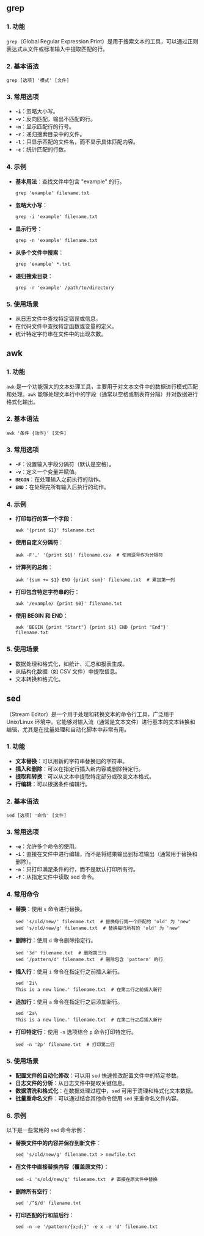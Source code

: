 ## grep

### 1. 功能

`grep`（Global Regular Expression Print）是用于搜索文本的工具，可以通过正则表达式从文件或标准输入中提取匹配的行。

### 2. 基本语法

```
grep [选项] '模式' [文件]
```

### 3. 常用选项

- **`-i`**：忽略大小写。
- **`-v`**：反向匹配，输出不匹配的行。
- **`-n`**：显示匹配行的行号。
- **`-r`**：递归搜索目录中的文件。
- **`-l`**：只显示匹配的文件名，而不显示具体匹配内容。
- **`-c`**：统计匹配的行数。

### 4. 示例

- **基本用法**：查找文件中包含 "example" 的行。

  ```
  grep 'example' filename.txt
  ```

- **忽略大小写**：

  ```
  grep -i 'example' filename.txt
  ```

- **显示行号**：

  ```
  grep -n 'example' filename.txt
  ```

- **从多个文件中搜索**：

  ```
  grep 'example' *.txt
  ```

- **递归搜索目录**：

  ```
  grep -r 'example' /path/to/directory
  ```

### 5. 使用场景

- 从日志文件中查找特定错误或信息。
- 在代码文件中查找特定函数或变量的定义。
- 统计特定字符串在文件中的出现次数。

## awk

### 1. 功能

`awk` 是一个功能强大的文本处理工具，主要用于对文本文件中的数据进行模式匹配和处理。`awk` 能够处理文本行中的字段（通常以空格或制表符分隔）并对数据进行格式化输出。

### 2. 基本语法

```
awk '条件 {动作}' [文件]
```

### 3. 常用选项

- **`-F`**：设置输入字段分隔符（默认是空格）。
- **`-v`**：定义一个变量并赋值。
- **`BEGIN`**：在处理输入之前执行的动作。
- **`END`**：在处理完所有输入后执行的动作。

### 4. 示例

- **打印每行的第一个字段**：

  ```
  awk '{print $1}' filename.txt
  ```

- **使用自定义分隔符**：

  ```
  awk -F',' '{print $1}' filename.csv  # 使用逗号作为分隔符
  ```

- **计算列的总和**：

  ```
  awk '{sum += $1} END {print sum}' filename.txt  # 累加第一列
  ```

- **打印包含特定字符串的行**：

  ```
  awk '/example/ {print $0}' filename.txt
  ```

- **使用 BEGIN 和 END**：

  ```
  awk 'BEGIN {print "Start"} {print $1} END {print "End"}' filename.txt
  ```

### 5. 使用场景

- 数据处理和格式化，如统计、汇总和报表生成。
- 从结构化数据（如 CSV 文件）中提取信息。
- 文本转换和格式化。

## sed

（Stream Editor）是一个用于处理和转换文本的命令行工具，广泛用于 Unix/Linux 环境中。它能够对输入流（通常是文本文件）进行基本的文本转换和编辑，尤其是在批量处理和自动化脚本中非常有用。

### 1. 功能

- **文本替换**：可以用新的字符串替换旧的字符串。
- **插入和删除**：可以在指定行插入新内容或删除特定行。
- **提取和转换**：可以从文本中提取特定部分或改变文本格式。
- **行编辑**：可以根据条件编辑行。

### 2. 基本语法

```
sed [选项] '命令' [文件]
```

### 3. 常用选项

- **`-e`**：允许多个命令的使用。
- **`-i`**：直接在文件中进行编辑，而不是将结果输出到标准输出（通常用于替换和删除）。
- **`-n`**：只打印满足条件的行，而不是默认打印所有行。
- **`-f`**：从指定文件中读取 sed 命令。

### 4. 常用命令

- **替换**：使用 `s` 命令进行替换。

  ```
  sed 's/old/new/' filename.txt  # 替换每行第一个匹配的 'old' 为 'new'
  sed 's/old/new/g' filename.txt  # 替换每行所有的 'old' 为 'new'
  ```

- **删除行**：使用 `d` 命令删除指定行。

  ```
  sed '3d' filename.txt  # 删除第三行
  sed '/pattern/d' filename.txt  # 删除包含 'pattern' 的行
  ```

- **插入行**：使用 `i` 命令在指定行之前插入新行。

  ```
  sed '2i\
  This is a new line.' filename.txt  # 在第二行之前插入新行
  ```

- **追加行**：使用 `a` 命令在指定行之后添加新行。

  ```
  sed '2a\
  This is a new line.' filename.txt  # 在第二行之后插入新行
  ```

- **打印特定行**：使用 `-n` 选项结合 `p` 命令打印特定行。

  ```
  sed -n '2p' filename.txt  # 打印第二行
  ```

### 5. 使用场景

- **配置文件的自动化修改**：可以用 `sed` 快速修改配置文件中的特定参数。
- **日志文件的分析**：从日志文件中提取关键信息。
- **数据清洗和格式化**：在数据处理过程中，`sed` 可用于清理和格式化文本数据。
- **批量重命名文件**：可以通过结合其他命令使用 `sed` 来重命名文件内容。

### 6. 示例

以下是一些常用的 `sed` 命令示例：

- **替换文件中的内容并保存到新文件**：

  ```
  sed 's/old/new/g' filename.txt > newfile.txt
  ```

- **在文件中直接替换内容（覆盖原文件）**：

  ```
  sed -i 's/old/new/g' filename.txt  # 直接在原文件中替换
  ```

- **删除所有空行**：

  ```
  sed '/^$/d' filename.txt
  ```

- **打印匹配的行和前后行**：

  ```
  sed -n -e '/pattern/{x;d;}' -e x -e 'd' filename.txt
  ```

